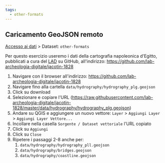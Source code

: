 ```yaml
---
tags:
  - other-formats
---
```

## Caricamento GeoJSON remoto
[Accesso ai dati](Accesso%20ai%20dati.md) > Dataset: `other-formats`

Per questo esercizio useremo i dati della cartografia napoleonica d'Egitto, pubblicati a cura del [LAD](https://lad.saras.uniroma1.it) su GitHub, all'indirizzo: https://github.com/lab-archeologia-digitale/jacotin-1828

1. Navigare con il browser all'indirizzo: https://github.com/lab-archeologia-digitale/jacotin-1828
2. Navigare fino alla cartella `data/hydrography/hydrography_plg.geojson`
3. Click su download
4. Selezionare e copiare l'URL (https://raw.githubusercontent.com/lab-archeologia-digitale/jacotin-1828/master/data/hydrography/hydrography_plg.geojson)
5. Andare su QGIS e aggiungere un nuovo vettore:
`Layer` > `Aggiungi Layer` > `Aggiungi Layer Vettore...`
6. Incollare nella casella `Sorgente / Dataset vettoriale` l'URL copiato
7. Click su `Aggiungi`
8. Click su `Close`
9. Ripetere i passaggi 2-8 anche per:
	1. `data/hydrography/hydrography_pll.geojson`
	2. `data/hydrography/bridges.geojson`
	3. `data/hydrography/coastline.geojson`

